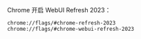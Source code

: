 Chrome 开启 WebUI Refresh 2023：<pre><code>chrome://flags/#chrome-refresh-2023
chrome://flags/#chrome-webui-refresh-2023
</code></pre>